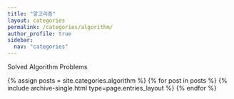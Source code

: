 ```yaml
---
title: "알고리즘"
layout: categories
permalink: /categories/algorithm/
author_profile: true
sidebar:
  nav: "categories"
---
```

Solved Algorithm Problems

{% assign posts = site.categories.algorithm %}
{% for post in posts %} {% include archive-single.html type=page.entries_layout %} {% endfor %}